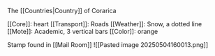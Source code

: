 The [[Countries|Country]] of Corarica

[[Core]]: heart
[[Transport]]: Roads
[[Weather]]: Snow, a dotted line
[[Mote]]: Academic, 3 vertical bars
[[Color]]: orange

Stamp found in [[Mail Room]]
![[Pasted image 20250504160013.png]]